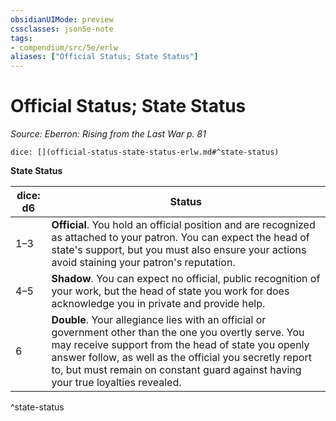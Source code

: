 ```yaml
---
obsidianUIMode: preview
cssclasses: json5e-note
tags:
- compendium/src/5e/erlw
aliases: ["Official Status; State Status"]
---
```

# Official Status; State Status
*Source: Eberron: Rising from the Last War p. 81* 

`dice: [](official-status-state-status-erlw.md#^state-status)`

**State Status**

| dice: d6 | Status |
|----------|--------|
| 1–3 | **Official**. You hold an official position and are recognized as attached to your patron. You can expect the head of state's support, but you must also ensure your actions avoid staining your patron's reputation. |
| 4–5 | **Shadow**. You can expect no official, public recognition of your work, but the head of state you work for does acknowledge you in private and provide help. |
| 6 | **Double**. Your allegiance lies with an official or government other than the one you overtly serve. You may receive support from the head of state you openly answer follow, as well as the official you secretly report to, but must remain on constant guard against having your true loyalties revealed. |
^state-status